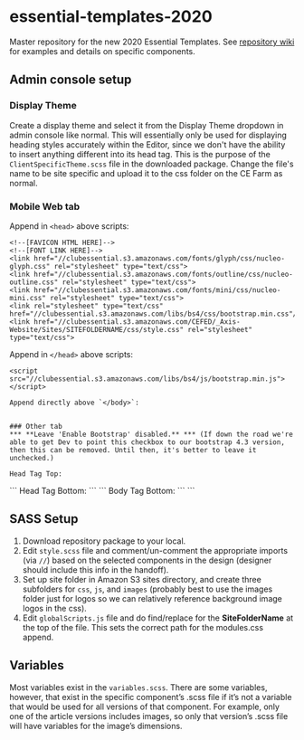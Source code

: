 # essential-templates-2020
Master repository for the new 2020 Essential Templates. See [repository wiki](https://github.com/clube-fed/essential-templates-2020/wiki) for examples and details on specific components.

## Admin console setup
### Display Theme
Create a display theme and select it from the Display Theme dropdown in admin console like normal. This will essentially only be used for displaying heading styles accurately within the Editor, since we don't have the ability to insert anything different into its head tag. This is the purpose of the `ClientSpecificTheme.scss` file in the downloaded package. Change the file's name to be site specific and upload it to the css folder on the CE Farm as normal. 
### Mobile Web tab
Append in `<head>` above scripts:
```
<!--[FAVICON HTML HERE]-->
<!--[FONT LINK HERE]-->
<link href="//clubessential.s3.amazonaws.com/fonts/glyph/css/nucleo-glyph.css" rel="stylesheet" type="text/css">
<link href="//clubessential.s3.amazonaws.com/fonts/outline/css/nucleo-outline.css" rel="stylesheet" type="text/css">
<link href="//clubessential.s3.amazonaws.com/fonts/mini/css/nucleo-mini.css" rel="stylesheet" type="text/css">
<link rel="stylesheet" type="text/css" href="//clubessential.s3.amazonaws.com/libs/bs4/css/bootstrap.min.css"/>
<link href="//clubessential.s3.amazonaws.com/CEFED/_Axis-Website/Sites/SITEFOLDERNAME/css/style.css" rel="stylesheet" type="text/css">
```
Append in `</head>` above scripts:
```
<script src="//clubessential.s3.amazonaws.com/libs/bs4/js/bootstrap.min.js"></script>
```
```
Append directly above `</body>`:
```
<script src="//clubessential.s3.amazonaws.com/js/overridePhotoAlbum.min.js"></script>
<script src="//clubessential.s3.amazonaws.com/js/responsiveAlbum.min.js"></script>
<script src="//clubessential.s3.amazonaws.com/CEFED/_Axis-Website/Sites/SITEFOLDERNAME/js/globalScripts.js"></script>
```

### Other tab
*** **Leave 'Enable Bootstrap' disabled.** *** (If down the road we're able to get Dev to point this checkbox to our bootstrap 4.3 version, then this can be removed. Until then, it's better to leave it unchecked.)

Head Tag Top:
```
<!--[FONT LINK HERE]-->
<link href="//clubessential.s3.amazonaws.com/fonts/glyph/css/nucleo-glyph.css" rel="stylesheet" type="text/css">
<link href="//clubessential.s3.amazonaws.com/fonts/outline/css/nucleo-outline.css" rel="stylesheet" type="text/css">
<link href="//clubessential.s3.amazonaws.com/fonts/mini/css/nucleo-mini.css" rel="stylesheet" type="text/css">
```
Head Tag Bottom:
```
<!--[FAVICON HTML HERE]-->
<script src="//clubessential.s3.amazonaws.com/libs/bs4/js/bootstrap.min.js"></script>
<script>$j('link[href*="_axisGlobal/global.css"]').before('<link rel="stylesheet" type="text/css" href="//clubessential.s3.amazonaws.com/libs/bs4/css/bootstrap.min.css"/>');</script>
<link href="//clubessential.s3.amazonaws.com/CEFED/_Axis-Website/Sites/SITEFOLDERNAME/css/style.css" rel="stylesheet" type="text/css">
```
Body Tag Bottom:
```
<script src="//clubessential.s3.amazonaws.com/js/overridePhotoAlbum.min.js"></script>
<script src="//clubessential.s3.amazonaws.com/js/responsiveAlbum.min.js"></script>
<script src="//clubessential.s3.amazonaws.com/CEFED/_Axis-Website/Sites/SITEFOLDERNAME/js/globalScripts.js"></script>
```

## SASS Setup
1. Download repository package to your local.
2. Edit `style.scss` file and comment/un-comment the appropriate imports (via `//`) based on the selected components in the design (designer should include this info in the handoff).
3. Set up site folder in Amazon S3 sites directory, and create three subfolders for `css`, `js`, and `images` (probably best to use the images folder just for logos so we can relatively reference background image logos in the css).
4. Edit `globalScripts.js` file and do find/replace for the **SiteFolderName** at the top of the file. This sets the correct path for the modules.css append.

## Variables
Most variables exist in the `variables.scss`. There are some variables, however, that exist in the specific component’s .scss file if it’s not a variable that would be used for all versions of that component. For example, only one of the article versions includes images, so only that version’s .scss file will have variables for the image’s dimensions.

